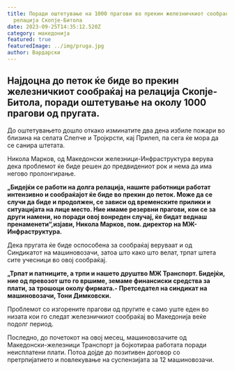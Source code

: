 ```yaml
---
title: Поради оштетување на 1000 прагови во прекин железничкиот сообраќај на
  релација Скопје-Битола
date: 2023-09-25T14:35:12.520Z
category: македонија
featured: true
featuredImage: ../img/pruga.jpg
author: Вардарски
---
```

<!--StartFragment-->

## Најдоцна до петок ќе биде во прекин железничкиот сообраќај на релација Скопје-Битола, поради оштетување на околу 1000 прагови од пругата.



<!--EndFragment--><!--StartFragment-->

До оштетувањето дошло откако изминатите два дена избиле пожари во близина на селата Слепче и Тројкрсти, кај Прилеп, па сега ќе мора да се санира штетата.

Никола Марков, од Македонски железници-Инфраструктура верува дека проблемот ќе биде решен до предвидениот рок и нема да има негово пролонгирање.

**„Бидејќи се работи на долга релација, нашите работници работат интензивно и сообраќајот ќе биде во прекин до петок. Може да се случи да биде и продолжен, се зависи од временските прилики и ситуацијата на лице место. Ние имаме резервни прагови, кои се за други намени, но поради овој вонреден случај, ќе бидат веднаш пренаменети“,изјави, Никола Марков, пом. директор на МЖ-Инфраструктура.**

Дека пругата ќе биде оспособена за сообраќај веруваат и од Синдикатот на машиновозачи, затоа што како што велат, трпат штета сите учесници во овој сообраќај.

**„Трпат и патниците, а трпи и нашето друштво МЖ Транспорт. Бидејќи, ние од превозот што го вршиме, земаме финансиски средства за плати, за трошоци околу фирмата.- Претседател на синдикат на машиновозачи, Тони Димковски.**

Проблемот со изгорените прагови од пругите е само уште еден во низата кои го следат железничкиот сообраќај во Македонија веќе подолг период.

Последно, до почетокот на овој месец, машиновозачите од Македонски-железници Транспорт ја бојкотираа работата поради неисплатени плати. Потоа дојде до позитивен договор со претрпијатието и повлекување на суспензијата за 12 машиновозачи.

<!--EndFragment-->
